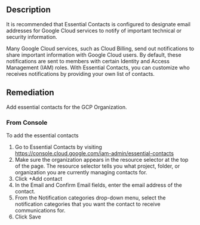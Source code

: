 ## Description

It is recommended that Essential Contacts is configured to designate email addresses for Google Cloud services to notify of important technical or security information.

Many Google Cloud services, such as Cloud Billing, send out notifications to share important information with Google Cloud users. By default, these notifications are sent to members with certain Identity and Access Management (IAM) roles. With Essential Contacts, you can customize who receives notifications by providing your own list of contacts.

## Remediation

Add essential contacts for the GCP Organization.

### From Console

To add the essential contacts

1. Go to Essential Contacts by visiting https://console.cloud.google.com/iam-admin/essential-contacts
2. Make sure the organization appears in the resource selector at the top of the page. The resource selector tells you what project, folder, or organization you are currently managing contacts for.
3. Click +Add contact
4. In the Email and Confirm Email fields, enter the email address of the contact.
5. From the Notification categories drop-down menu, select the notification categories that you want the contact to receive communications for.
6. Click Save